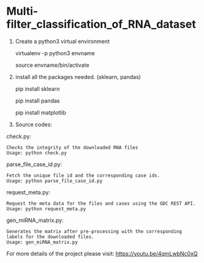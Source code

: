 # Multi-filter_classification_of_RNA_dataset
1. Create a python3 virtual environment 
      
      virtualenv -p python3 envname
      
      source envname/bin/activate

2. install all the packages needed. (sklearn, pandas)
      
      pip install sklearn 
      
      pip install pandas
      
      pip install matplotlib

3. Source codes:
  
  check.py:
	
	Checks the integrity of the downloaded RNA files 
	Usage: python check.py 

  parse_file_case_id.py:
  	
	Fetch the unique file id and the corresponding case ids.	
	Usage: python parse_file_case_id.py

  request_meta.py: 
      	
	Request the meta data for the files and cases using the GDC REST API.
	Usage: python request_meta.py

  gen_miRNA_matrix.py: 
      	
	Generates the matrix after pre-processing with the corresponding labels for the downloaded files.
	Usage: gen_miRNA_matrix.py
      
For more details of the project please visit:
https://youtu.be/4qmLwbNc0xQ


